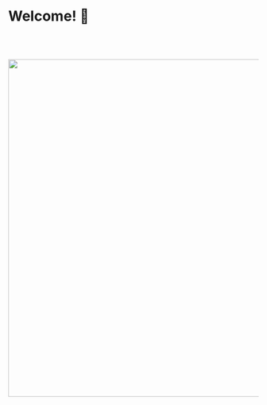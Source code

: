 # Welcome! 👋

<p align="center"> 
  </br></br></br>
  <img src="https://github.com/BillZhong2008/Bill_Zhong-ProfilePin/raw/main/Bill-osu-card.svg" width="680"/>
</p>
